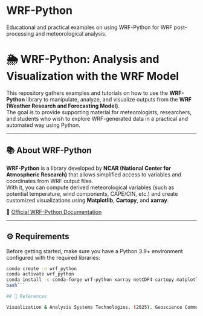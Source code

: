 # WRF-Python
Educational and practical examples on using WRF-Python for WRF post-processing and meteorological analysis.
# 🌦️ WRF-Python: Analysis and Visualization with the WRF Model

This repository gathers examples and tutorials on how to use the **WRF-Python** library to manipulate, analyze, and visualize outputs from the **WRF (Weather Research and Forecasting Model)**.  
The goal is to provide supporting material for meteorologists, researchers, and students who wish to explore WRF-generated data in a practical and automated way using Python.

---

## 📚 About WRF-Python

**WRF-Python** is a library developed by **NCAR (National Center for Atmospheric Research)** that allows simplified access to variables and coordinates from WRF output files.  
With it, you can compute derived meteorological variables (such as potential temperature, wind components, CAPE/CIN, etc.) and create customized visualizations using **Matplotlib**, **Cartopy**, and **xarray**.

🔗 [Official WRF-Python Documentation](https://wrf-python.readthedocs.io/en/latest/)

---

## ⚙️ Requirements

Before getting started, make sure you have a Python 3.9+ environment configured with the required libraries:

```bash
conda create -n wrf_python
conda activate wrf_python
conda install -c conda-forge wrf-python xarray netCDF4 cartopy matplotlib numpy
bash```

## 📖 References

Visualization & Analysis Systems Technologies. (2025). Geoscience Community Analysis Toolkit: WRF-Python (v1.4.0) [Software]. Boulder, CO, USA: UCAR/NCAR - Computational and Informational System Lab. doi:10.5281/zenodo.6685115.

